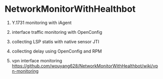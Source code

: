 # NetworkMonitorWithHealthbot

1. Y.1731 monitoring with iAgent

2. interface traffic monitoring with OpenConfig

3. collecting LSP statis with native sensor JTI

4. collecting delay using OpenConfig and RPM

5. vpn interface monitoring
https://github.com/wouyang628/NetworkMonitorWithHealthbot/wiki/vpn-monitoring
